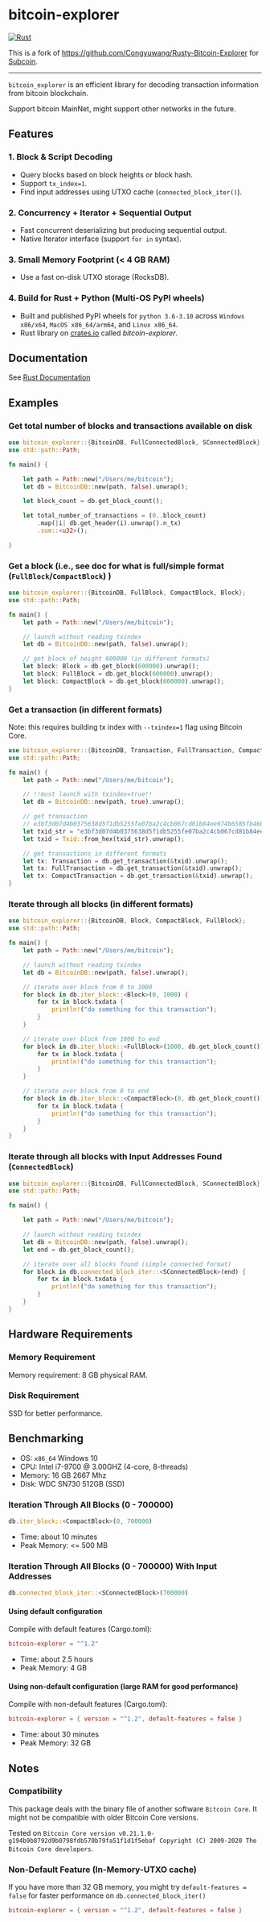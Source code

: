 # bitcoin-explorer

[![Rust](https://github.com/liuchengxu/Rusty-Bitcoin-Explorer/actions/workflows/rust.yml/badge.svg)](https://github.com/liuchengxu/Rusty-Bitcoin-Explorer/actions/workflows/rust.yml)

This is a fork of https://github.com/Congyuwang/Rusty-Bitcoin-Explorer for [Subcoin](https://github.com/subcoin-project/subcoin).

--------------

`bitcoin_explorer` is an efficient library for decoding transaction information from
bitcoin blockchain.

Support bitcoin MainNet, might support other networks in the future.

## Features

### **1. Block & Script Decoding**

- Query blocks based on block heights or block hash.
- Support `tx_index=1`.
- Find input addresses using UTXO cache (`connected_block_iter()`).

### **2. Concurrency + Iterator + Sequential Output**

- Fast concurrent deserializing but producing sequential output.
- Native Iterator interface (support `for in` syntax).

### **3. Small Memory Footprint (< 4 GB RAM)**

- Use a fast on-disk UTXO storage (RocksDB).

### **4. Build for Rust + Python (Multi-OS PyPI wheels)**

- Built and published PyPI wheels for `python 3.6-3.10` across `Windows x86/x64`, `MacOS x86_64/arm64`, and `Linux x86_64`.
- Rust library on [crates.io](https://crates.io) called *bitcoin-explorer*.

## Documentation

See [Rust Documentation](https://docs.rs/bitcoin-explorer/)

## Examples

### Get total number of blocks and transactions available on disk
```rust
use bitcoin_explorer::{BitcoinDB, FullConnectedBlock, SConnectedBlock};
use std::path::Path;

fn main() {

    let path = Path::new("/Users/me/bitcoin");
    let db = BitcoinDB::new(path, false).unwrap();

    let block_count = db.get_block_count();

    let total_number_of_transactions = (0..block_count)
        .map(|i| db.get_header(i).unwrap().n_tx)
        .sum::<u32>();

}

```

### Get a block (i.e., see doc for what is full/simple format (`FullBlock`/`CompactBlock`) )

```rust
use bitcoin_explorer::{BitcoinDB, FullBlock, CompactBlock, Block};
use std::path::Path;

fn main() {
    let path = Path::new("/Users/me/bitcoin");

    // launch without reading txindex
    let db = BitcoinDB::new(path, false).unwrap();

    // get block of height 600000 (in different formats)
    let block: Block = db.get_block(600000).unwrap();
    let block: FullBlock = db.get_block(600000).unwrap();
    let block: CompactBlock = db.get_block(600000).unwrap();
}
```

### Get a transaction (in different formats)

Note: this requires building tx index with `--txindex=1` flag using Bitcoin Core.

```rust
use bitcoin_explorer::{BitcoinDB, Transaction, FullTransaction, CompactTransaction, Txid, FromHex};
use std::path::Path;

fn main() {
    let path = Path::new("/Users/me/bitcoin");

    // !!must launch with txindex=true!!
    let db = BitcoinDB::new(path, true).unwrap();

    // get transaction
    // e3bf3d07d4b0375638d5f1db5255fe07ba2c4cb067cd81b84ee974b6585fb468
    let txid_str = "e3bf3d07d4b0375638d5f1db5255fe07ba2c4cb067cd81b84ee974b6585fb468";
    let txid = Txid::from_hex(txid_str).unwrap();

    // get transactions in different formats
    let tx: Transaction = db.get_transaction(&txid).unwrap();
    let tx: FullTransaction = db.get_transaction(&txid).unwrap();
    let tx: CompactTransaction = db.get_transaction(&txid).unwrap();
}
```

### Iterate through all blocks (in different formats)

```rust
use bitcoin_explorer::{BitcoinDB, Block, CompactBlock, FullBlock};
use std::path::Path;

fn main() {
    let path = Path::new("/Users/me/bitcoin");

    // launch without reading txindex
    let db = BitcoinDB::new(path, false).unwrap();

    // iterate over block from 0 to 1000
    for block in db.iter_block::<Block>(0, 1000) {
        for tx in block.txdata {
            println!("do something for this transaction");
        }
    }

    // iterate over block from 1000 to end
    for block in db.iter_block::<FullBlock>(1000, db.get_block_count()) {
        for tx in block.txdata {
            println!("do something for this transaction");
        }
    }

    // iterate over block from 0 to end
    for block in db.iter_block::<CompactBlock>(0, db.get_block_count()) {
        for tx in block.txdata {
            println!("do something for this transaction");
        }
    }
}
```

### Iterate through all blocks with Input Addresses Found (`ConnectedBlock`)

```rust
use bitcoin_explorer::{BitcoinDB, FullConnectedBlock, SConnectedBlock};
use std::path::Path;

fn main() {

    let path = Path::new("/Users/me/bitcoin");

    // launch without reading txindex
    let db = BitcoinDB::new(path, false).unwrap();
    let end = db.get_block_count();

    // iterate over all blocks found (simple connected format)
    for block in db.connected_block_iter::<SConnectedBlock>(end) {
        for tx in block.txdata {
            println!("do something for this transaction");
        }
    }
}
```

## Hardware Requirements

### Memory Requirement

Memory requirement: 8 GB physical RAM.

### Disk Requirement

SSD for better performance.

## Benchmarking

- OS: `x86_64` Windows 10
- CPU: Intel i7-9700 @ 3.00GHZ (4-core, 8-threads)
- Memory: 16 GB 2667 Mhz
- Disk: WDC SN730 512GB (SSD)

### Iteration Through All Blocks (0 - 700000)

```rust
db.iter_block::<CompactBlock>(0, 700000)
```

- Time: about 10 minutes
- Peak Memory: <= 500 MB

### Iteration Through All Blocks (0 - 700000) With Input Addresses 

```rust
db.connected_block_iter::<SConnectedBlock>(700000)
```

#### Using default configuration

Compile with default features (Cargo.toml):

```toml
bitcoin-explorer = "^1.2"
```

- Time: about 2.5 hours
- Peak Memory: 4 GB

#### Using non-default configuration (large RAM for good performance)

Compile with non-default features (Cargo.toml):

```toml
bitcoin-explorer = { version = "^1.2", default-features = false }
```

- Time: about 30 minutes
- Peak Memory: 32 GB

## Notes

### Compatibility

This package deals with the binary file of another software `Bitcoin Core`.
It might not be compatible with older Bitcoin Core versions.

Tested on
`Bitcoin Core version v0.21.1.0-g194b9b8792d9b0798fdb570b79fa51f1d1f5ebaf
Copyright (C) 2009-2020 The Bitcoin Core developers`.

### Non-Default Feature (In-Memory-UTXO cache)

If you have more than 32 GB memory, you might try `default-features = false`
for faster performance on `db.connected_block_iter()`
```toml
bitcoin-explorer = { version = "^1.2", default-features = false }
```
